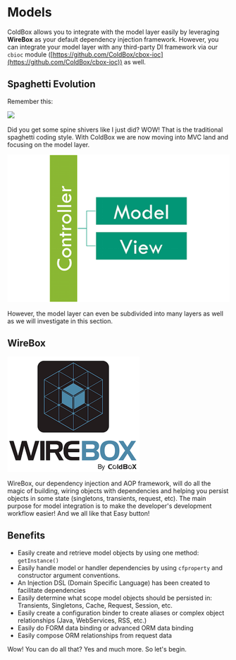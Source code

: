 # Models

ColdBox allows you to integrate with the model layer easily by leveraging **WireBox** as your default dependency injection framework. However, you can integrate your model layer with any third-party DI framework via our `cbioc` module ([https://github.com/ColdBox/cbox-ioc](https://github.com/ColdBox/cbox-ioc)) as well.

## Spaghetti Evolution

Remember this:

![](../../.gitbook/assets/spaghetti.png)

Did you get some spine shivers like I just did? WOW! That is the traditional spaghetti coding style. With ColdBox we are now moving into MVC land and focusing on the model layer.

![](../../.gitbook/assets/MVC.png)

However, the model layer can even be subdivided into many layers as well as we will investigate in this section.

## WireBox

![](../../.gitbook/assets/WireBox.png)

WireBox, our dependency injection and AOP framework, will do all the magic of building, wiring objects with dependencies and helping you persist objects in some state (singletons, transients, request, etc). The main purpose for model integration is to make the developer's development workflow easier! And we all like that Easy button!

## Benefits

* Easily create and retrieve model objects by using one method: `getInstance()`
* Easily handle model or handler dependencies by using `cfproperty` and constructor argument conventions.
* An Injection DSL (Domain Specific Language) has been created to facilitate dependencies
* Easily determine what scope model objects should be persisted in: Transients, Singletons, Cache, Request, Session, etc.
* Easily create a configuration binder to create aliases or complex object relationships (Java, WebServices, RSS, etc.)
* Easily do FORM data binding or advanced ORM data binding
* Easily compose ORM relationships from request data

Wow! You can do all that? Yes and much more. So let's begin.
